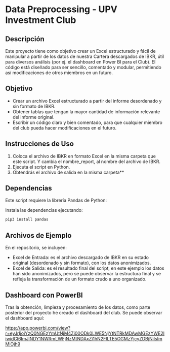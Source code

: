 # Data Preprocessing - UPV Investment Club 

## Descripción

Este proyecto tiene como objetivo crear un Excel estructurado y fácil de manipular a partir de los datos de nuestra Cartera descargados de IBKR, útil para diversos análisis (por ej. el dashboard en Power BI para el Club). El código está diseñado para ser sencillo, comentado y modular, permitiendo así modificaciones de otros miembros en un futuro.

## Objetivo

- Crear un archivo Excel estructurado a partir del informe desordenado y sin formato de IBKR.
- Obtener tablas que tengan la mayor cantidad de información relevante del informe original.
- Escribir un código claro y bien comentado, para que cualquier miembro del club pueda hacer modificaciones en el futuro.

## Instrucciones de Uso

1. Coloca el archivo de IBKR en formato Excel en la misma carpeta que este script. Y cambia el nombre_report, al nombre del archivo de IBKR.
2. Ejecuta el script en Python.
3. Obtendrás el archivo de salida en la misma carpeta**

## Dependencias

Este script requiere la librería Pandas de Python:

Instala las dependencias ejecutando:
```bash
pip3 install pandas
```

## Archivos de Ejemplo
En el repositorio, se incluyen:

*  Excel de Entrada: es el archivo descargado de IBKR en su estado original (desordenado y sin formato), con los datos anonimizados.
*  Excel de Salida: es el resultado final del script, en este ejemplo los datos han sido anonimizados, pero se puede observar la estructura final y se refleja la transformación de un formato crudo a uno organizado.

## Dashboard con PowerBI

Tras la obtención, limpieza y procesamiento de los datos, como parte posterior del proyecto he creado el dashboard del club. 
Se puede observar el dashboard aquí:

https://app.powerbi.com/view?r=eyJrIjoiYzQ0NGEzYmUtNjM4Zi00ODk0LWE5NjYtNTRkMDAwMGEzYWE2IiwidCI6ImJlNDY1NWRmLWFjNzMtNDAxZi1hN2FlLTE5OGMzYjcyZDBjNiIsImMiOjh9
